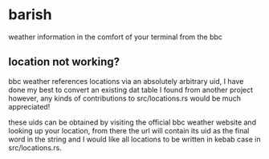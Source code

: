 # barish
weather information in the comfort of your terminal from the bbc

## location not working?
bbc weather references locations via an absolutely arbitrary uid,
I have done my best to convert an existing dat table I found from another project however,
any kinds of contributions to src/locations.rs would be much appreciated!

these uids can be obtained by visiting the official bbc weather website and looking up your location,
from there the url will contain its uid as the final word in the string and I would like all locations
to be written in kebab case in src/locations.rs.
